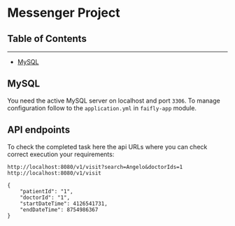 # Messenger Project

## Table of Contents

---
- [MySQL](#MySQL)


## MySQL
You need the active MySQL server on localhost and port `3306`.
To manage configuration follow to the `application.yml` in `faifly-app` module.

## API endpoints
To check the completed task here the api URLs where you can check correct execution your requirements:
````
http://localhost:8080/v1/visit?search=Angelo&doctorIds=1
http://localhost:8080/v1/visit
````
````
{
    "patientId": "1",
    "doctorId": "1",
    "startDateTime": 4126541731,
    "endDateTime": 8754986367
}
````
